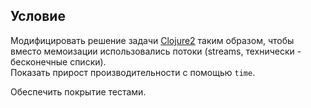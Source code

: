 ## Условие
Модифицировать решение задачи [Clojure2](../clojure2) таким образом, чтобы вместо мемоизации использовались потоки (streams, технически - бесконечные списки). \
Показать прирост производительности с помощью `time`.

Обеспечить покрытие тестами.